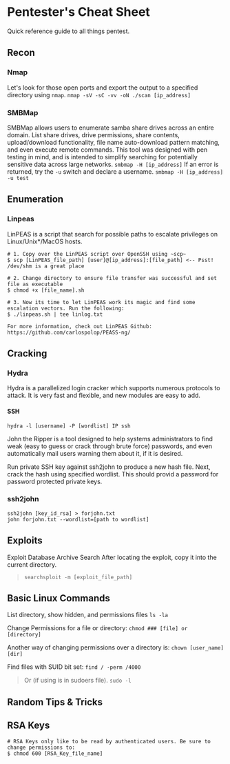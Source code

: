 # Pentester's Cheat Sheet
Quick reference guide to all things pentest.



## Recon
### Nmap
Let's look for those open ports and export the output to a specified directory using `nmap`.
```nmap -sV -sC -vv -oN ./scan [ip_address]```

### SMBMap
SMBMap allows users to enumerate samba share drives across an entire domain. List share drives, drive permissions, share contents, upload/download functionality, file name auto-download pattern matching, and even execute remote commands. This tool was designed with pen testing in mind, and is intended to simplify searching for potentially sensitive data across large networks.
```smbmap -H [ip_address]```
If an error is returned, try the `-u` switch and declare a username.
```smbmap -H [ip_address] -u test```



## Enumeration
### Linpeas
LinPEAS is a script that search for possible paths to escalate privileges on Linux/Unix*/MacOS hosts.
```
# 1. Copy over the LinPEAS script over OpenSSH using ~scp~ 
$ scp [LinPEAS_file_path] [user]@[ip_address]:[file_path] <-- Psst! /dev/shm is a great place

# 2. Change directory to ensure file transfer was successful and set file as executable 
$ chmod +x [file_name].sh

# 3. Now its time to let LinPEAS work its magic and find some escalation vectors. Run the following:
$ ./linpeas.sh | tee linlog.txt

For more information, check out LinPEAS Github: https://github.com/carlospolop/PEASS-ng/
```



## Cracking
### Hydra
Hydra is a parallelized login cracker which supports numerous protocols to attack. It is very fast and flexible, and new modules are easy to add.
#### SSH
```hydra -l [username] -P [wordlist] IP ssh```

John the Ripper is a tool designed to help systems administrators to find weak (easy to guess or crack through brute force) passwords, and even automatically mail users warning them about it, if it is desired.

Run private SSH key against ssh2john to produce a new hash file. Next, crack the hash using specified wordlist. This should provid 
a password for password protected private keys. 
### ssh2john
```
ssh2john [key_id_rsa] > forjohn.txt
john forjohn.txt --wordlist=[path to wordlist]
```



## Exploits
Exploit Database Archive Search After locating the exploit, copy it into the current directory.
>`searchsploit -m [exploit_file_path]`



## Basic Linux Commands
List directory, show hidden, and permissions files
```ls -la```

Change Permissions for a file or directory:
```chmod ### [file] or [directory]```

Another way of changing permissions over a directory is:
```chown [user_name] [dir]```

Find files with SUID bit set:
```find / -perm /4000```
>Or (if using is in sudoers file).
```sudo -l```



## Random Tips & Tricks
## RSA Keys
```
# RSA Keys only like to be read by authenticated users. Be sure to change permissions to:
$ chmod 600 [RSA_Key_file_name]
```
